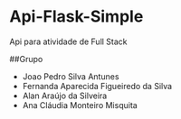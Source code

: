 # Api-Flask-Simple

Api para atividade de Full Stack

##Grupo

- Joao Pedro Silva Antunes
- Fernanda Aparecida Figueiredo da Silva
- Alan Araújo da Silveira
- Ana Cláudia Monteiro Misquita
